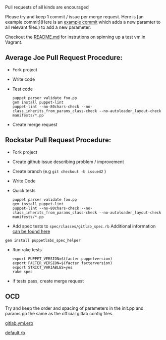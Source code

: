 Pull requests of all kinds are encouraged

Please try and keep 1 commit / issue per merge request. Here is [an example commit](Here is an [example commit](https://github.com/spuder/puppet-gitlab/commit/c4fafbfe4058bf5d346a744dfbd1a9eed9791e88) which adds a new paramter to all relevant files.) to add a new parameter. 

Checkout the [README.md](https://github.com/spuder/puppet-gitlab/blob/master/README.md) for instrutions on spinning up a test vm in Vagrant. 

## Average Joe Pull Request Procedure:

- Fork project
- Write code
- Test code

    ```
    puppet parser validate foo.pp  	
    gem install puppet-lint  
    puppet-lint --no-80chars-check --no-class_inherits_from_params_class-check --no-autoloader_layout-check manifests/*.pp 
    ```

- Create merge request


## Rockstar Pull Request Procedure:


- Fork project
- Create github issue describing problem / improvement
- Create branch (e.g `git checkout -b issue42` )  
- Write Code
- Quick tests

    ```
    puppet parser validate foo.pp  
    gem install puppet-lint  
    puppet-lint --no-80chars-check --no-class_inherits_from_params_class-check --no-autoloader_layout-check manifests/*.pp 
    ```

- Add spec tests to `spec/classes/gitlab_spec.rb` 
Additional information [can be found here](http://puppetlabs.com/blog/the-next-generation-of-puppet-module-testing)

 ```gem install puppetlabs_spec_helper```
    
- Run rake tests

    ```
    export PUPPET_VERSION=$(facter puppetversion)  
    export FACTER_VERSION=$(facter facterversion)
    export STRICT_VARIABLES=yes
    rake spec
    ```
    
- If tests pass, create merge request


## OCD

Try and keep the order and spacing of parameters in the init.pp and params.pp the same as the official gitlab config files. 

[gitlab.yml.erb](https://gitlab.com/gitlab-org/omnibus-gitlab/blob/master/files/gitlab-cookbooks/gitlab/templates/default/gitlab.yml.erb)  

[default.rb](https://gitlab.com/gitlab-org/omnibus-gitlab/blob/master/files/gitlab-cookbooks/gitlab/attributes/default.rb)

 